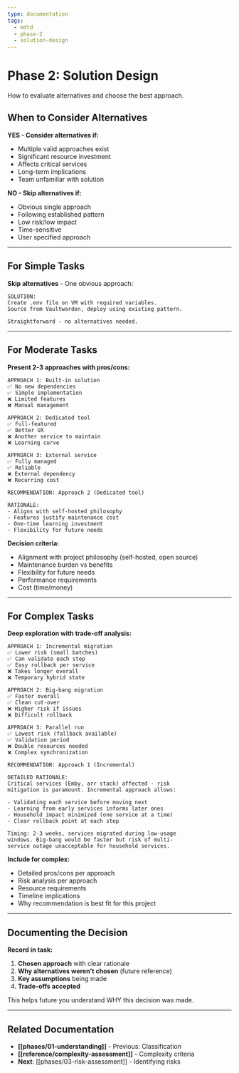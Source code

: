 ```yaml
---
type: documentation
tags:
  - mdtd
  - phase-2
  - solution-design
---
```


# Phase 2: Solution Design

How to evaluate alternatives and choose the best approach.

## When to Consider Alternatives

**YES - Consider alternatives if:**
- Multiple valid approaches exist
- Significant resource investment
- Affects critical services
- Long-term implications
- Team unfamiliar with solution

**NO - Skip alternatives if:**
- Obvious single approach
- Following established pattern
- Low risk/low impact
- Time-sensitive
- User specified approach

---

## For Simple Tasks

**Skip alternatives** - One obvious approach:

```
SOLUTION:
Create .env file on VM with required variables.
Source from Vaultwarden, deploy using existing pattern.

Straightforward - no alternatives needed.
```

---

## For Moderate Tasks

**Present 2-3 approaches with pros/cons:**

```
APPROACH 1: Built-in solution
✅ No new dependencies
✅ Simple implementation
❌ Limited features
❌ Manual management

APPROACH 2: Dedicated tool
✅ Full-featured
✅ Better UX
❌ Another service to maintain
❌ Learning curve

APPROACH 3: External service
✅ Fully managed
✅ Reliable
❌ External dependency
❌ Recurring cost

RECOMMENDATION: Approach 2 (Dedicated tool)

RATIONALE:
- Aligns with self-hosted philosophy
- Features justify maintenance cost
- One-time learning investment
- Flexibility for future needs
```

**Decision criteria:**
- Alignment with project philosophy (self-hosted, open source)
- Maintenance burden vs benefits
- Flexibility for future needs
- Performance requirements
- Cost (time/money)

---

## For Complex Tasks

**Deep exploration with trade-off analysis:**

```
APPROACH 1: Incremental migration
✅ Lower risk (small batches)
✅ Can validate each step
✅ Easy rollback per service
❌ Takes longer overall
❌ Temporary hybrid state

APPROACH 2: Big-bang migration
✅ Faster overall
✅ Clean cut-over
❌ Higher risk if issues
❌ Difficult rollback

APPROACH 3: Parallel run
✅ Lowest risk (fallback available)
✅ Validation period
❌ Double resources needed
❌ Complex synchronization

RECOMMENDATION: Approach 1 (Incremental)

DETAILED RATIONALE:
Critical services (Emby, arr stack) affected - risk
mitigation is paramount. Incremental approach allows:

- Validating each service before moving next
- Learning from early services informs later ones
- Household impact minimized (one service at a time)
- Clear rollback point at each step

Timing: 2-3 weeks, services migrated during low-usage
windows. Big-bang would be faster but risk of multi-
service outage unacceptable for household services.
```

**Include for complex:**
- Detailed pros/cons per approach
- Risk analysis per approach
- Resource requirements
- Timeline implications
- Why recommendation is best fit for this project

---

## Documenting the Decision

**Record in task:**

1. **Chosen approach** with clear rationale
2. **Why alternatives weren't chosen** (future reference)
3. **Key assumptions** being made
4. **Trade-offs accepted**

This helps future you understand WHY this decision was made.

---

## Related Documentation

- **[[phases/01-understanding]]** - Previous: Classification
- **[[reference/complexity-assessment]]** - Complexity criteria
- **Next**: [[phases/03-risk-assessment]] - Identifying risks
